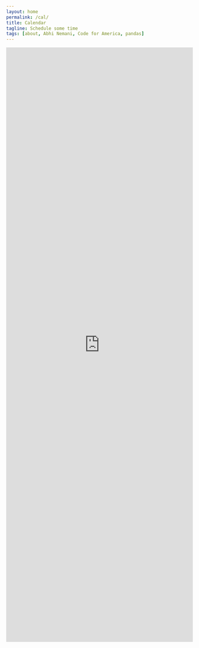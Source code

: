 ```yaml
---
layout: home
permalink: /cal/
title: Calendar
tagline: Schedule some time
tags: [about, Abhi Nemani, Code for America, pandas]
---
```

<div class="page-wrap author-page">
	<iframe id="myIframe" src='https://outlook.office.com/bookwithme/user/9d6a9a653a604bcebc5784ac318ba819@eunasolutions.com?anonymous&ep=pcard' style="min-height: 1600px;" width="100%" marginheight="0" frameborder="0" border="0" scrolling="auto"></iframe>
</div>